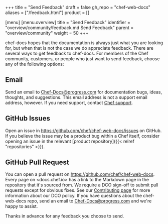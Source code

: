 +++
title = "Send Feedback"
draft = false
gh_repo = "chef-web-docs"
aliases = ["/feedback.html"]
product = []

[menu]
  [menu.overview]
    title = "Send Feedback"
    identifier = "overview/community/feedback.md Send Feedback"
    parent = "overview/community"
    weight = 50
+++

chef-docs hopes that the documentation is always just what you are
looking for, but when that is not the case we do appreciate
feedback. There are several ways to get feedback to chef-docs. For
members of the Chef community, customers, or people who just want to
send feedback, choose any of the following options:

## Email

Send an email to <Chef-Docs@progress.com> for documentation bugs,
ideas, thoughts, and suggestions. This email address is
not a support email address, however. If you need support,
contact [Chef support](https://supportlink.chef.io/).

## GitHub Issues

Open an issue in <https://github.com/chef/chef-web-docs/issues>
on GitHub. If you believe the issue may be a product bug within a Chef
itself, consider opening an issue in the relevant [product repository]({{< relref "repositories" >}}).

## GitHub Pull Request

You can open a pull request on <https://github.com/chef/chef-web-docs>.
Every page on <docs.chef.io> has a link to the Markdown page in the repository
that it's sourced from. We require a DCO sign-off to submit pull requests
except for obvious fixes. See our
[Contributing page](https://github.com/chef/chef/blob/main/CONTRIBUTING.md#developer-certification-of-origin-dco)
for more information about our DCO policy. If you have questions about the
chef-web-docs repo, send an email to <Chef-Docs@progress.com> and we're
happy to assist.

Thanks in advance for any feedback you choose to send.
